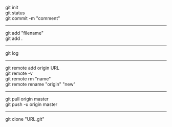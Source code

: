 git init <br>
git status <br>
git commit -m "comment"  
***
git add "filename" <br>
git add .<br>
***
git log <br>
***
git remote add origin URL <br>
git remote -v <br>
git remote rm "name" <br> 
git remote rename "origin" "new" <br>  
***
git pull origin master  
git push -u origin master <br> 
***
git clone "URL.git" <br>
